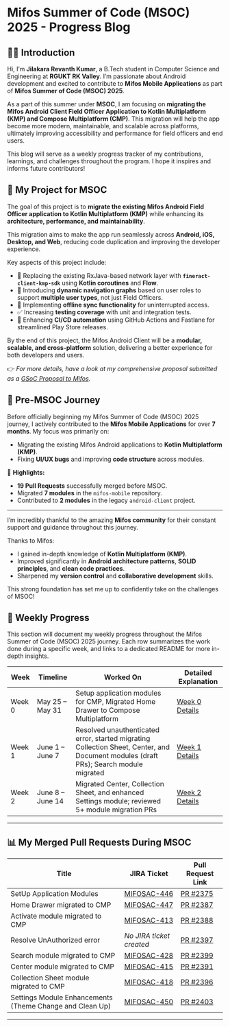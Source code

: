 # Mifos Summer of Code (MSOC) 2025 - Progress Blog

## 🧑‍💻 Introduction

Hi, I’m **Jilakara Revanth Kumar**, a B.Tech student in Computer Science and Engineering at **RGUKT RK Valley**. I’m passionate about Android development and excited to contribute to **Mifos Mobile Applications** as part of **Mifos Summer of Code (MSOC) 2025**.

As a part of this summer under **MSOC**, I am focusing on **migrating the Mifos Android Client Field Officer Application to Kotlin Multiplatform (KMP) and Compose Multiplatform (CMP)**. This migration will help the app become more modern, maintainable, and scalable across platforms, ultimately improving accessibility and performance for field officers and end users.

This blog will serve as a weekly progress tracker of my contributions, learnings, and challenges throughout the program. I hope it inspires and informs future contributors!

## 📱 My Project for MSOC

The goal of this project is to **migrate the existing Mifos Android Field Officer application to Kotlin Multiplatform (KMP)** while enhancing its **architecture, performance, and maintainability**.

This migration aims to make the app run seamlessly across **Android, iOS, Desktop, and Web**, reducing code duplication and improving the developer experience.

Key aspects of this project include:

- 🔁 Replacing the existing RxJava-based network layer with **`fineract-client-kmp-sdk`** using **Kotlin coroutines** and **Flow**.
- 📲 Introducing **dynamic navigation graphs** based on user roles to support **multiple user types**, not just Field Officers.
- 📡 Implementing **offline sync functionality** for uninterrupted access.
- ✅ Increasing **testing coverage** with unit and integration tests.
- 🚀 Enhancing **CI/CD automation** using GitHub Actions and Fastlane for streamlined Play Store releases.

By the end of this project, the Mifos Android Client will be a **modular, scalable, and cross-platform** solution, delivering a better experience for both developers and users.

👉 _For more details, have a look at my comprehensive proposal submitted as a [GSoC Proposal to Mifos](https://docs.google.com/document/d/1FNdjwGb5TuSHlhU9c36e7Gx1ERgx3xaPfkTysbKuhw8/edit?usp=sharing)._ 

## 🚀 Pre-MSOC Journey

Before officially beginning my Mifos Summer of Code (MSOC) 2025 journey, I actively contributed to the **Mifos Mobile Applications** for over **7 months**. My focus was primarily on:

- Migrating the existing Mifos Android applications to **Kotlin Multiplatform (KMP)**.
- Fixing **UI/UX bugs** and improving **code structure** across modules.

📌 **Highlights:**
- **19 Pull Requests** successfully merged before MSOC.
- Migrated **7 modules** in the `mifos-mobile` repository.
- Contributed to **2 modules** in the legacy `android-client` project.

---

I’m incredibly thankful to the amazing **Mifos community** for their constant support and guidance throughout this journey.

Thanks to Mifos:
- I gained in-depth knowledge of **Kotlin Multiplatform (KMP)**.
- Improved significantly in **Android architecture patterns**, **SOLID principles**, and **clean code practices**.
- Sharpened my **version control** and **collaborative development** skills.

This strong foundation has set me up to confidently take on the challenges of MSOC!


## 📅 Weekly Progress

This section will document my weekly progress throughout the Mifos Summer of Code (MSOC) 2025 journey. Each row summarizes the work done during a specific week, and links to a dedicated README for more in-depth insights.


| Week   | Timeline           | Worked On                                                                                                            | Detailed Explanation       |
|--------|--------------------|----------------------------------------------------------------------------------------------------------------------|-----------------------------|
| Week 0 | May 25 – May 31    | Setup application modules for CMP, Migrated Home Drawer to Compose Multiplatform                                    | [Week 0 Details](./week0.md) |
| Week 1 | June 1 – June 7    | Resolved unauthenticated error, started migrating Collection Sheet, Center, and Document modules (draft PRs); Search module migrated | [Week 1 Details](./week1.md) |
| Week 2 | June 8 – June 14   | Migrated Center, Collection Sheet, and enhanced Settings module; reviewed 5+ module migration PRs                   | [Week 2 Details](./week2.md) |


---

## 📊 My Merged Pull Requests During MSOC

| Title                            | JIRA Ticket                                  | Pull Request Link                                             |
|---------------------------------|----------------------------------------------|--------------------------------------------------------------|
| SetUp Application Modules        | [MIFOSAC-446](https://mifosforge.jira.com/browse/MIFOSAC-446) | [PR #2375](https://github.com/openMF/android-client/pull/2375) |
| Home Drawer migrated to CMP      | [MIFOSAC-447](https://mifosforge.jira.com/browse/MIFOSAC-447)                  | [PR #2387](https://github.com/openMF/android-client/pull/2387) |
| Activate module migrated to CMP  | [MIFOSAC-413](https://mifosforge.jira.com/browse/MIFOSAC-413) | [PR #2388](https://github.com/openMF/android-client/pull/2388) |
| Resolve UnAuthorized error       | *No JIRA ticket created*                      | [PR #2397](https://github.com/openMF/android-client/pull/2397) |
| Search module migrated to CMP           | [MIFOSAC-428](https://mifosforge.jira.com/browse/MIFOSAC-428) | [PR #2399](https://github.com/openMF/android-client/pull/2399) |
| Center module migrated to CMP           | [MIFOSAC-415](https://mifosforge.jira.com/browse/MIFOSAC-415) | [PR #2391](https://github.com/openMF/android-client/pull/2391) |
| Collection Sheet module migrated to CMP           | [MIFOSAC-418](https://mifosforge.jira.com/browse/MIFOSAC-418) | [PR #2396](https://github.com/openMF/android-client/pull/2396) |
| Settings Module Enhancements (Theme Change and Clean Up)| [MIFOSAC-450](https://mifosforge.jira.com/browse/MIFOSAC-450) | [PR #2403](https://github.com/openMF/android-client/pull/2403) |

---


